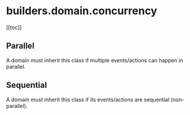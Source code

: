 # builders.domain.concurrency

[[toc]]

## Parallel

A domain must inherit this class if multiple events/actions can happen in parallel.

## Sequential

A domain must inherit this class if its events/actions are sequential (non-parallel).

